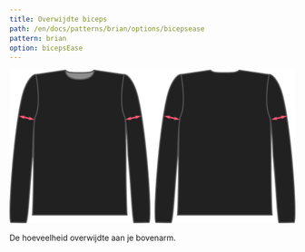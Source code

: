 ```yaml
---
title: Overwijdte biceps
path: /en/docs/patterns/brian/options/bicepsease
pattern: brian
option: bicepsEase
---
```


![De factor voor biceps overwijdte bij Brian](./bicepsease.svg)

De hoeveelheid overwijdte aan je bovenarm.